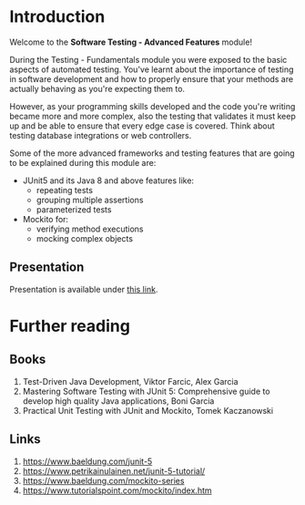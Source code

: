 # Introduction

Welcome to the **Software Testing - Advanced Features** module!

During the Testing - Fundamentals module you were exposed to the basic aspects of automated testing. You've learnt about the importance of testing 
in software development and how to properly ensure that your methods are actually behaving as you're expecting them to.<br>

However, as your programming skills developed and the code you're writing became more and more complex, also the testing that
validates it must keep up and be able to ensure that every edge case is covered. Think about testing database integrations or web controllers.


Some of the more advanced frameworks and testing features that are going to be explained during this module are:
- JUnit5 and its Java 8 and above features like:
    -   repeating tests
    -   grouping multiple assertions
    -   parameterized tests
- Mockito for:
    -   verifying method executions
    -   mocking complex objects


## Presentation
Presentation is available under [this link](junit/17_Software_Testing_Advanced_Features_v2.0.pdf).

# Further reading

## Books

1.  Test-Driven Java Development, Viktor Farcic, Alex Garcia
2.  Mastering Software Testing with JUnit 5: Comprehensive guide to develop high quality Java applications, Boni Garcia
3.  Practical Unit Testing with JUnit and Mockito, Tomek Kaczanowski

## Links

1.  https://www.baeldung.com/junit-5
2.  https://www.petrikainulainen.net/junit-5-tutorial/
3.  https://www.baeldung.com/mockito-series
4.  https://www.tutorialspoint.com/mockito/index.htm